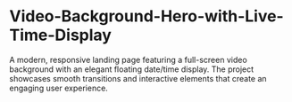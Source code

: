 # Video-Background-Hero-with-Live-Time-Display
A modern, responsive landing page featuring a full-screen video background with an elegant floating date/time display. The project showcases smooth transitions and interactive elements that create an engaging user experience.
